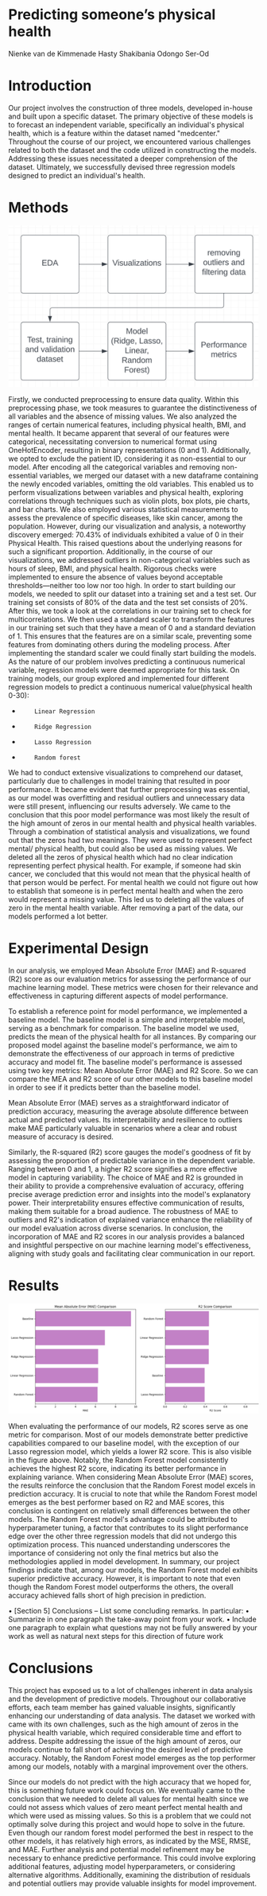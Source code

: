 # Predicting someone’s physical health
Nienke van de Kimmenade
Hasty Shakibania
Odongo Ser-Od

# Introduction
Our project involves the construction of three models, developed in-house and built upon a specific dataset. The primary objective of these models is to forecast an independent variable, specifically an individual's physical health, which is a feature within the dataset named "medcenter." Throughout the course of our project, we encountered various challenges related to both the dataset and the code utilized in constructing the models. Addressing these issues necessitated a deeper comprehension of the dataset. Ultimately, we successfully devised three regression models designed to predict an individual's health.

# Methods

 ![Alt text](image.png)

Firstly, we conducted preprocessing to ensure data quality. Within this preprocessing phase, we took measures to guarantee the distinctiveness of all variables and the absence of missing values. We also analyzed the ranges of certain numerical features, including physical health, BMI, and mental health.  It became apparent that several of our features were categorical, necessitating conversion to numerical format using OneHotEncoder, resulting in binary representations (0 and 1). Additionally, we opted to exclude the patient ID, considering it as non-essential to our model.
After encoding all the categorical variables and removing non-essential variables, we merged our dataset with a new dataframe containing the newly encoded variables, omitting the old variables. This enabled us to perform visualizations between variables and physical health, exploring correlations through techniques such as violin plots, box plots, pie charts, and bar charts. We also employed various statistical measurements to assess the prevalence of specific diseases, like skin cancer, among the population. 
However, during our visualization and analysis, a noteworthy discovery emerged: 70.43% of individuals exhibited a value of 0 in their Physical Health. This raised questions about the underlying reasons for such a significant proportion. Additionally, in the course of our visualizations, we addressed outliers in non-categorical variables such as hours of sleep, BMI, and physical health. Rigorous checks were implemented to ensure the absence of values beyond acceptable thresholds—neither too low nor too high.
In order to start building our models, we needed to split our dataset into a training set and a test set. Our training set consists of 80% of the data and the test set consists of 20%. After this, we took a look at the correlations in our training set to check for multicorrelations.
We then used a standard scaler to transform the features in our training set such that they have a mean of 0 and a standard deviation of 1. This ensures that the features are on a similar scale, preventing some features from dominating others during the modeling process. After implementing the standard scaler we could finally start building the models.
As the nature of our problem involves predicting a continuous numerical variable, regression models were deemed appropriate for this task.
On training models, our group explored and implemented four different regression models to predict a continuous numerical value(physical health 0-30):
-         Linear Regression
-         Ridge Regression
-         Lasso Regression
-         Random forest

We had to conduct extensive visualizations to comprehend our dataset, particularly due to challenges in model training that resulted in poor performance. It became evident that further preprocessing was essential, as our model was overfitting and residual outliers and unnecessary data were still present, influencing our results adversely. We came to the conclusion that this poor model performance was most likely the result of the high amount of zeros in our mental health and physical health variables. Through a combination of statistical analysis and visualizations, we found out that the zeros had two meanings. They were used to represent perfect mental/ physical health, but could also be used as missing values.
We deleted all the zeros of physical health which had no clear indication representing perfect physical health. For example, if someone had skin cancer, we concluded that this would not mean that the physical health of that person would be perfect. For mental health we could not figure out how to establish that someone is in perfect mental health and when the zero would represent a missing value. This led us to deleting all the values of zero in the mental health variable. 
 After removing a part of the data, our models performed a lot better.
 
 
  
# Experimental Design
 
In our analysis, we employed Mean Absolute Error (MAE) and R-squared (R2) score as our evaluation metrics for assessing the performance of our machine learning model. These metrics were chosen for their relevance and effectiveness in capturing different aspects of model performance.
 
To establish a reference point for model performance, we implemented a baseline model. The baseline model is a simple and interpretable model, serving as a benchmark for comparison. The baseline model we used, predicts the mean of the physical health for all instances.
By comparing our proposed model against the baseline model's performance, we aim to demonstrate the effectiveness of our approach in terms of predictive accuracy and model fit. The baseline model's performance is assessed using two key metrics: Mean Absolute Error (MAE) and R2 Score. So we can compare the MEA and R2 score of our other models to this baseline model in order to see if it predicts better than the baseline model.
 
Mean Absolute Error (MAE) serves as a straightforward indicator of prediction accuracy, measuring the average absolute difference between actual and predicted values. Its interpretability and resilience to outliers make MAE particularly valuable in scenarios where a clear and robust measure of accuracy is desired.
 
Similarly, the R-squared (R2) score gauges the model's goodness of fit by assessing the proportion of predictable variance in the dependent variable. Ranging between 0 and 1, a higher R2 score signifies a more effective model in capturing variability. The choice of MAE and R2 is grounded in their ability to provide a comprehensive evaluation of accuracy, offering precise average prediction error and insights into the model's explanatory power. Their interpretability ensures effective communication of results, making them suitable for a broad audience. The robustness of MAE to outliers and R2's indication of explained variance enhance the reliability of our model evaluation across diverse scenarios. In conclusion, the incorporation of MAE and R2 scores in our analysis provides a balanced and insightful perspective on our machine learning model's effectiveness, aligning with study goals and facilitating clear communication in our report.
 
 
# Results

 ![Alt text](graph.png)
 
When evaluating the performance of our models, R2 scores serve as one metric for comparison. Most of our models demonstrate better predictive capabilities compared to our baseline model, with the exception of our Lasso regression model, which yields a lower R2 score. This is also visible in the figure above. Notably, the Random Forest model consistently achieves the highest R2 score, indicating its better performance in explaining variance.
When considering Mean Absolute Error (MAE) scores, the results reinforce the conclusion that the Random Forest model excels in prediction accuracy. It is crucial to note that while the Random Forest model emerges as the best performer based on R2 and MAE scores, this conclusion is contingent on relatively small differences between the other models. The Random Forest model's advantage could be attributed to hyperparameter tuning, a factor that contributes to its slight performance edge over the other three regression models that did not undergo this optimization process. This nuanced understanding underscores the importance of considering not only the final metrics but also the methodologies applied in model development.
In summary, our project findings indicate that, among our models, the Random Forest model exhibits superior predictive accuracy. However, it is important to note that even though the Random Forest model outperforms the others, the overall accuracy achieved falls short of high precision in prediction.

• [Section 5] Conclusions – List some concluding remarks. In particular:
• Summarize in one paragraph the take-away point from your work.
• Include one paragraph to explain what questions may not be fully answered by your work as well as natural next steps for this direction of future work

 # Conclusions


This project has exposed us to a lot of challenges inherent in data analysis and the development of predictive models. Throughout our collaborative efforts, each team member has gained valuable insights, significantly enhancing our understanding of data analysis. The dataset we worked with came with its own challenges, such as the high amount of zeros in the physical health variable, which required considerable time and effort to address.
Despite addressing the issue of the high amount of zeros, our models continue to fall short of achieving the desired level of predictive accuracy. Notably, the Random Forest model emerges as the top performer among our models, notably with a marginal improvement over the others. 

Since our models do not predict with the high accuracy that we hoped for, this is something future work could focus on. We eventually came to the conclusion that we needed to delete all values for mental health since we could not assess which values of zero meant perfect mental health and which were used as missing values. So this is a problem that we could not optimally solve during this project and would hope to solve in the future. Even though our random forest model performed the best in respect to the other models, it has relatively high errors, as indicated by the MSE, RMSE, and MAE. Further analysis and potential model refinement may be necessary to enhance predictive performance. This could involve exploring additional features, adjusting model hyperparameters, or considering alternative algorithms. Additionally, examining the distribution of residuals and potential outliers may provide valuable insights for model improvement. 






